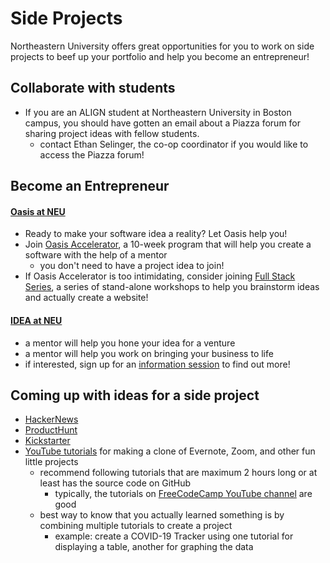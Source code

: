 # Side Projects
Northeastern University offers great opportunities for you to work on side projects to beef up your portfolio and help you become an entrepreneur!

## Collaborate with students
- If you are an ALIGN student at Northeastern University in Boston campus, you should have gotten an email about a Piazza forum for sharing project ideas with fellow students.
  - contact Ethan Selinger, the co-op coordinator if you would like to access the Piazza forum!

## Become an Entrepreneur
#### [Oasis at NEU](https://www.oasisneu.com/)
- Ready to make your software idea a reality? Let Oasis help you!
- Join [Oasis Accelerator](https://www.oasisneu.com/accelerator), a 10-week program that will help you create a software with the help of a mentor
  - you don't need to have a project idea to join!
- If Oasis Accelerator is too intimidating, consider joining [Full Stack Series](https://www.oasisneu.com/full-stack-series), a series of stand-alone workshops to help you brainstorm ideas and actually create a website!

#### [IDEA at NEU](https://www.northeastern.edu/idea/)
- a mentor will help you hone your idea for a venture
- a mentor will help you work on bringing your business to life
- if interested, sign up for an [information session](https://www.northeastern.edu/idea/get-started/venture/) to find out more!

## Coming up with ideas for a side project
- [HackerNews](https://news.ycombinator.com/)
- [ProductHunt](https://www.producthunt.com/)
- [Kickstarter](https://www.kickstarter.com/)
- [YouTube tutorials](https://www.youtube.com/results?search_query=tutorial+clone+programming) for making a clone of Evernote, Zoom, and other fun little projects
  - recommend following tutorials that are maximum 2 hours long or at least has the source code on GitHub
    - typically, the tutorials on [FreeCodeCamp YouTube channel](https://www.youtube.com/channel/UC8butISFwT-Wl7EV0hUK0BQ) are good
  - best way to know that you actually learned something is by combining multiple tutorials to create a project
    - example: create a COVID-19 Tracker using one tutorial for displaying a table, another for graphing the data
